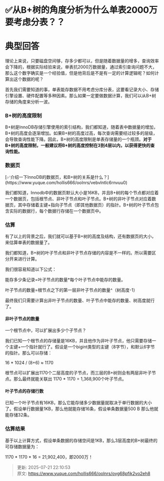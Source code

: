 # ✅从B+树的角度分析为什么单表2000万要考虑分表？？

# 典型回答


理论上来说，只要磁盘空间够，存多少都可以，但是随着数据量的增多，查询效率会下降的，根据实际经验来说，单表抗2000万数据量，通过索引查询问题不大，那么这个数字确实是一个经验值，但是他背后是不是有一定的计算逻辑呢？如何计算出这个数据的呢？



首先我们需要知道的事，单表能存数据不用考虑分库分表，这要看记录大小、存储引擎设置、硬件配置等多种因素。那么如果一定要做数据计算，我们可以从B+树存储的角度来分析一波。



### B+树的高度限制


B+树是InnoDB存储引擎使用的索引结构，我们都知道，随着表中数据量的增加，B+树的高度会逐渐增加。如果B+树的高度过高，每次查询需要经过较多的层级，会导致查询性能下降。因此，B+树的高度限制是单表存储量的一个瓶颈。**对于B+树的高度限制，一般建议将B+树的高度控制在3到4层以内，以获得更快的查询性能。**



### 数据页<font style="color:rgb(55, 65, 81);background-color:rgb(247, 247, 248);">  
</font>
[✅介绍一下InnoDB的数据页，和B+树的关系是什么？](https://www.yuque.com/hollis666/oolnrs/vebvlntlc6rnvuu0)



我们都知道，Innodb中的数据页默认大小是16KB，并且B+树的每个节点都对应着一个数据页，包括根节点、非叶子节点和叶子节点。B+树的非叶子节点对应着数据页，其中存储着主键+指向子节点（即其他数据页）的指针。B+树的叶子节点包含实际的数据行，每个数据行存储在一个数据页中。



### 估算


有了以上的背景之后，我们就可以基于B+树的高度及结构，还有数据页的大小，来估算单表的数据量了。



我们都知道，B+树的叶子节点和非叶子节点存储的内容是不一样的。所以需要区分开来进行计算。



我们很容易知道以下公式：



能存多少条记录=叶子节点的数量*每个叶子节点中能存的数量。



叶子节点的数量=根节点之下的第一层非叶子节点的数量^（树高度-1）



最终我们只需要计算出非叶子节点的数量、叶子节点中能存的数量、树高度就行了。



#### 非叶子节点的数量


一个根节点中，可以扩展出多少个子节点？



我们已知一个根节点的存储量是16KB，并且他作为非叶子节点，他只需要存储一个主键+一个指针就行了。假设是一个bigint类型的主键（8字节），和默认6字节的指针。那么可以存储：



16 * 1024 / (8+6) ≈ 1170



根节点可以扩展出1170个二层高度的子节点，而三层的B+树则会有两层非叶子节点。那么最终就能关联出 1170 * 1170 = 1,368,900个叶子节点。



#### 叶子节点的存储行数


已知一个叶子节点有16KB，那么它能存储多少数据量就取决于单行数据的大小了。假设单行数据量1KB，那么他就能存储16条，假设单条数据量500 B 那么他就能存储32条。



### 估算结果


基于以上计算方式，假设单条数据的存储空间是1KB，那么3层高度的B+树最终的可存储数据量为：



1170 * 1170 * 16 = 21,902,400，即2000万！







> 更新: 2025-07-21 22:10:53  
> 原文: <https://www.yuque.com/hollis666/oolnrs/ovg68pfik2vo2eh8>